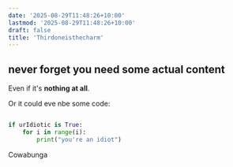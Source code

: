 ```yaml
---
date: '2025-08-29T11:48:26+10:00'
lastmod: '2025-08-29T11:48:26+10:00'
draft: false
title: 'Thirdoneisthecharm'
---
```


## never forget you need some actual content

Even if it's **nothing at all**.

Or it could eve nbe some code:

```python

if urIdiotic is True:
    for i in range(i):
        print("you're an idiot")
```

Cowabunga